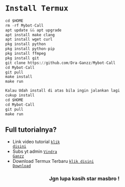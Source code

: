 # `Install Termux`
```python
cd $HOME
rm -rf Mybot-Call
apt update && apt upgrade
apt install make clang
apt install wget curl
pkg install python
pkg install python-pip
pkg install ffmpeg
pkg install git
git clone https://github.com/Dra-Ganzz/Mybot-Call
cd Mybot-Call
git pull
make install
make run

Kalau Udah install di atas bila ingin jalankan lagi
cukup install
cd $HOME
cd Mybot-Call
git pull
make run
```
</details>

## Full tutorialnya?
- Link video tutorial <code><a href="https://youtu.be/8KQ7LAVJ2II?si=17RSuAsiKMeZ08mv">klik disini</a></code>
- Subs yt admin <code><a href="https://youtube.com/@VindraGanzz">Vindra Ganzz</a></code>
- Download Termux Terbaru <code><a href="https://f-droid.org/repo/com.termux_1021.apk">klik disini Download</a></code>
<div align="center">

### Jgn lupa kasih star masbro !
</div>
